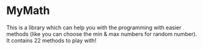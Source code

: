 # MyMath
This is a library which can help you with the programming with easier methods (like you can choose the min &amp; max numbers for random number). It contains 22 methods to play with!
